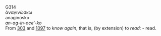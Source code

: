 <body>
  <p>G314<br>  ἀναγινώσκω  <br> anaginōskō  <br><i>an-ag-in-oce‘-ko </i><br>From <a href="g0303.htm">303</a> and <a href="g1097.htm">1097</a>  to <i>know</i> <i>again</i>, that is, (by extension) to <i>read:</i> - read.<br></p>
 </body>